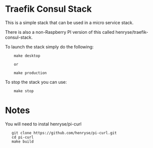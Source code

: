 # Traefik Consul Stack

This is a simple stack that can be used in a micro service stack.
 
There is also a non-Raspberry PI version of this called henryse/traefik-consul-stack.

To launch the stack simply do the following:

        make desktop
        
        or
        
        make production
        
To stop the stack you can use:

        make stop
# Notes

You will need to instal henryse/pi-curl

       git clone https://github.com/henryse/pi-curl.git
       cd pi-curl
       make build
